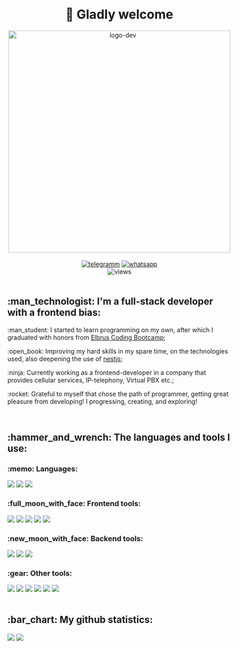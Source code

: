 <div align="center" >
  <h1>👋 Gladly welcome</h1>
  <img src="https://wallpaperaccess.com/full/8351156.gif" alt="logo-dev" width="500px"></img>
  <br />
  <br />
  <a href="https://t.me/kartemdev" target="_blank" rel="noreferrer"> <img src="https://img.shields.io/badge/Telegram-2CA5E0?style=for-the-badge&logo=telegram&logoColor=white" alt="telegramm"></img></a>
  <a href="https://api.whatsapp.com/send/?phone=79852701201&text&type=phone_number&app_absent=0" target="_blank" rel="noreferrer"> <img src="https://img.shields.io/badge/WhatsApp-25D366?style=for-the-badge&logo=whatsapp&logoColor=white" alt="whatsapp"></img></a>
  <br />
  <img src="https://komarev.com/ghpvc/?username=your-github-username&style=flat-square&color=blue" alt="views"/>
</div>
<br />
<h2>:man_technologist: I'm a full-stack developer with a frontend bias:</h2>
<div>
  <p>:man_student: I started to learn programming on my own, after which I graduated with honors from <a href="https://elbrusboot.camp/">Elbrus Coding Bootcamp</a>;</p>
  <p>:open_book: Improving my hard skills in my spare time, on the technologies used, also deepening the use of <a href="https://nestjs.com/">nestjs</a>;</p>
  <p>:ninja: Currently working as a frontend-developer in a company that provides cellular services, IP-telephony, Virtual PBX etc.;</p>
  <p>:rocket: Grateful to myself that chose the path of programmer, getting great pleasure from developing! I progressing, creating, and exploring!</p>
</div>
<br />
<h2>:hammer_and_wrench: The languages and tools I use:</h2>
<div>
  <h3>:memo: Languages:</h3>
  <img src="https://img.shields.io/badge/HTML5-E44F26?style=for-the-badge&logo=html5&logoColor=white"></img>
  <img src="https://img.shields.io/badge/JavaScript-424440?style=for-the-badge&logo=javascript&logoColor=F7DF1E"></img>
  <img src="https://img.shields.io/badge/TypeScript-007ACC?style=for-the-badge&logo=typescript&logoColor=white"></img>
  <h3>:full_moon_with_face: Frontend tools:</h3>
  <img src="https://img.shields.io/badge/React-20232A?style=for-the-badge&logo=react&logoColor=61DAFB"></img>
  <img src="https://img.shields.io/badge/Redux-593D88?style=for-the-badge&logo=redux&logoColor=white"></img>
  <img src="https://img.shields.io/badge/jQuery-0769AD?style=for-the-badge&logo=jquery&logoColor=white"></img>
  <img src="https://img.shields.io/badge/CSS3-1572B6?style=for-the-badge&logo=css3&logoColor=white"></img>
  <img src="https://img.shields.io/badge/Sass-CC6699?style=for-the-badge&logo=sass&logoColor=white"></img>
  <h3>:new_moon_with_face: Backend tools:</h3>
  <img src="https://img.shields.io/badge/Node.js-339943?style=for-the-badge&logo=nodedotjs&logoColor=white"></img>
  <img src="https://img.shields.io/badge/Express.js-000000?style=for-the-badge&logo=express&logoColor=white"></img>
  <img src="https://img.shields.io/badge/PostgreSQL-316192?style=for-the-badge&logo=postgresql&logoColor=white"></img>
  <h3>:gear: Other tools:</h3>
  <img src="https://img.shields.io/badge/GIT-E44C30?style=for-the-badge&logo=git&logoColor=white"></img>
  <img src="https://img.shields.io/badge/Webpack-8DD6F9?style=for-the-badge&logo=Webpack&logoColor=white"></img>
  <img src="https://img.shields.io/badge/Babel-F9DC3E?style=for-the-badge&logo=babel&logoColor=white"></img>
  <img src="https://img.shields.io/badge/Shell_Script-121011?style=for-the-badge&logo=gnu-bash&logoColor=white"></img>
  <img src="https://img.shields.io/badge/npm-CB3837?style=for-the-badge&logo=npm&logoColor=white"></img>
  <img src="https://img.shields.io/badge/Visual_Studio_Code-0078D4?style=for-the-badge&logo=visual%20studio%20code&logoColor=white"></img>
</div>
<br />
<h2>:bar_chart: My github statistics:</h2>
<div>
  <img align="center" src="https://github-readme-stats.vercel.app/api?username=kartemdev" />
  <img align="center" src="https://github-readme-stats.vercel.app/api/top-langs/?username=kartemdev&layout=compact" />
</div>
